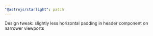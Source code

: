 ```yaml
---
"@astrojs/starlight": patch
---
```


Design tweak: slightly less horizontal padding in header component on narrower viewports
